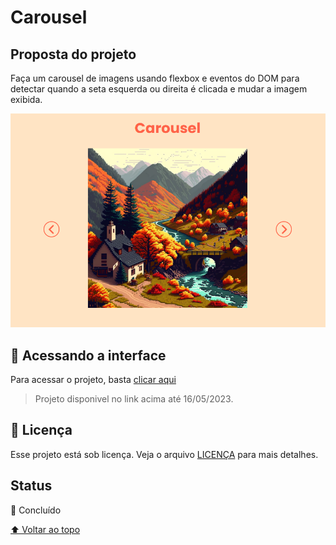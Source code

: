 # Carousel

## Proposta do projeto

Faça um carousel de imagens usando flexbox e eventos do DOM para detectar quando a seta esquerda ou direita é clicada e mudar a imagem exibida.

<img src="assets/imgProjeto.png" alt="Imagem do projeto desktop" style="width: 600px">

## 🚀 Acessando a interface

Para acessar o projeto, basta [clicar aqui]()

> Projeto disponivel no link acima até 16/05/2023.

## 📝 Licença

Esse projeto está sob licença. Veja o arquivo [LICENÇA](LICENSE.md) para mais detalhes.

## Status

🎯 Concluído

[⬆ Voltar ao topo](#Carousel)<br>